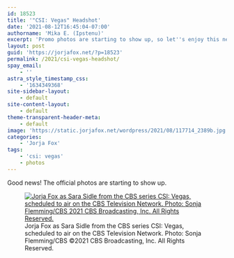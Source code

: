 ```yaml
---
id: 18523
title: '"CSI: Vegas" Headshot'
date: '2021-08-12T16:45:04-07:00'
authorname: 'Mika E. (Ipstenu)'
excerpt: 'Promo photos are starting to show up, so let''s enjoy this new official Sara Sidle shot.'
layout: post
guid: 'https://jorjafox.net/?p=18523'
permalink: /2021/csi-vegas-headshot/
spay_email:
    - ''
astra_style_timestamp_css:
    - '1634349368'
site-sidebar-layout:
    - default
site-content-layout:
    - default
theme-transparent-header-meta:
    - default
image: 'https://static.jorjafox.net/wordpress/2021/08/117714_2389b.jpg'
categories:
    - 'Jorja Fox'
tags:
    - 'csi: vegas'
    - photos
---
```


Good news! The official photos are starting to show up.

<figure class="wp-block-image size-large"><a href="https://jorjafox.net/gallery/tv/csi-vegas/publicity/01/01-headshot.jpg.htm"><img src="https://static.jorjafox.net/wordpress/2021/08/117714_2389b-960x640.jpg" alt="Jorja Fox as Sara Sidle from the CBS series CSI: Vegas, scheduled to air on the CBS Television Network. Photo: Sonja Flemming/CBS 2021 CBS Broadcasting, Inc. All Rights Reserved." class="wp-image-18524" title=""/></a><figcaption>Jorja Fox as Sara Sidle from the CBS series CSI: Vegas, scheduled to air on the CBS Television Network. Photo: Sonja Flemming/CBS ©2021 CBS Broadcasting, Inc. All Rights Reserved.</figcaption></figure>




